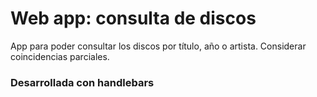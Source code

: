 # Web app: consulta de discos

App para poder consultar los discos por título, año o artista. Considerar coincidencias parciales.

### Desarrollada con handlebars
